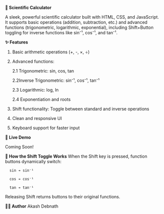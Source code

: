 **🧮 Scientific Calculator**

A sleek, powerful scientific calculator built with HTML, CSS, and JavaScript.
It supports basic operations (addition, subtraction, etc.) and advanced functions (trigonometric, logarithmic, exponential), including Shift+Button toggling for inverse functions like sin⁻¹, cos⁻¹, and tan⁻¹.

**✨ Features**

1. Basic arithmetic operations (+, -, ×, ÷)

2. Advanced functions:

    2.1 Trigonometric: sin, cos, tan

    2.2Inverse Trigonometric: sin⁻¹, cos⁻¹, tan⁻¹

    2.3 Logarithmic: log, ln

    2.4 Exponentiation and roots

3. Shift functionality: Toggle between standard and inverse operations

4. Clean and responsive UI

5. Keyboard support for faster input

**🚀 Live Demo**

Coming Soon!


**🧠 How the Shift Toggle Works**
When the Shift key is pressed, function buttons dynamically switch:

      sin ➔ sin⁻¹
      
      cos ➔ cos⁻¹
      
      tan ➔ tan⁻¹

Releasing Shift returns buttons to their original functions.

**🧑‍💻 Author**
Akash Debnath
